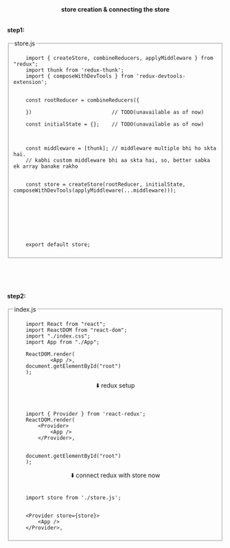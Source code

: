 <div align="center"> <strong>store creation & connecting the store</strong> </div> </br> 

**step1:**
<fieldset>
    <legend> store.js </legend>

```JS
    import { createStore, combineReducers, applyMiddleware } from "redux";
    import thunk from 'redux-thunk';
    import { composeWithDevTools } from 'redux-devtools-extension';


    const rootReducer = combineReducers({

    })                          // TODO(unavailable as of now)

    const initialState = {};    // TODO(unavailable as of now)



    const middleware = [thunk]; // middleware multiple bhi ho skta hai. 
    // kabhi custom middleware bhi aa skta hai, so, better sabka ek array banake rakho


    const store = createStore(rootReducer, initialState, composeWithDevTools(applyMiddleware(...middleware)));








    export default store;
```

</fieldset>

</br> </br> </br> 


**step2:**

<fieldset>
    <legend> index.js </legend>

```JS
    import React from "react";
    import ReactDOM from "react-dom";
    import "./index.css";
    import App from "./App";

    ReactDOM.render(
            <App />,
    document.getElementById("root")
    );  

```
<div align="center"> ⬇️ redux setup </div> </br>

```JS

    import { Provider } from 'react-redux';
    ReactDOM.render(
        <Provider>
            <App />
        </Provider>,


    document.getElementById("root")
    );  
```

<div align="center"> ⬇️  connect redux with store now </div> </br>

```JS
    import store from './store.js';


    <Provider store={store}> 
        <App />
    </Provider>,

```


</fieldset>